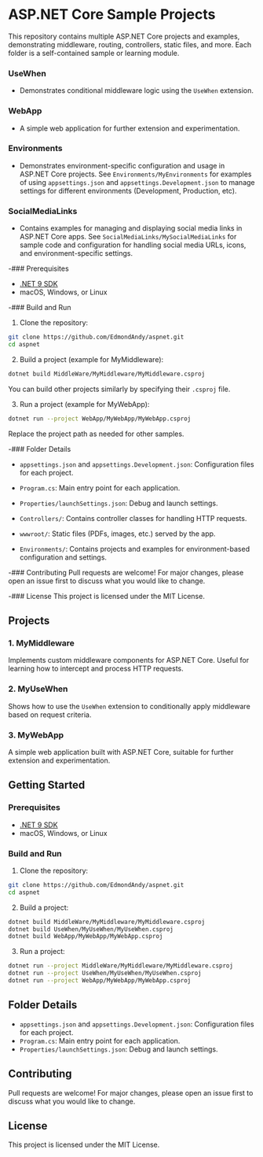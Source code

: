# ASP.NET Core Sample Projects

This repository contains multiple ASP.NET Core projects and examples, demonstrating middleware, routing, controllers, static files, and more. Each folder is a self-contained sample or learning module.

### UseWhen

- Demonstrates conditional middleware logic using the `UseWhen` extension.

### WebApp

- A simple web application for further extension and experimentation.

### Environments

- Demonstrates environment-specific configuration and usage in ASP.NET Core projects. See `Environments/MyEnvironments` for examples of using `appsettings.json` and `appsettings.Development.json` to manage settings for different environments (Development, Production, etc).

### SocialMediaLinks

- Contains examples for managing and displaying social media links in ASP.NET Core apps. See `SocialMediaLinks/MySocialMediaLinks` for sample code and configuration for handling social media URLs, icons, and environment-specific settings.


-### Prerequisites
- [.NET 9 SDK](https://dotnet.microsoft.com/download/dotnet/9.0)
- macOS, Windows, or Linux

-### Build and Run

1. Clone the repository:

  ```sh
  git clone https://github.com/EdmondAndy/aspnet.git
  cd aspnet
  ```


2. Build a project (example for MyMiddleware):

  ```sh
  dotnet build MiddleWare/MyMiddleware/MyMiddleware.csproj
  ```

  You can build other projects similarly by specifying their `.csproj` file.


3. Run a project (example for MyWebApp):

  ```sh
  dotnet run --project WebApp/MyWebApp/MyWebApp.csproj
  ```

  Replace the project path as needed for other samples.


-### Folder Details
- `appsettings.json` and `appsettings.Development.json`: Configuration files for each project.
- `Program.cs`: Main entry point for each application.
- `Properties/launchSettings.json`: Debug and launch settings.
- `Controllers/`: Contains controller classes for handling HTTP requests.
- `wwwroot/`: Static files (PDFs, images, etc.) served by the app.

- `Environments/`: Contains projects and examples for environment-based configuration and settings.


-### Contributing
Pull requests are welcome! For major changes, please open an issue first to discuss what you would like to change.

-### License
This project is licensed under the MIT License.

## Projects


### 1. MyMiddleware

Implements custom middleware components for ASP.NET Core. Useful for learning how to intercept and process HTTP requests.

### 2. MyUseWhen

Shows how to use the `UseWhen` extension to conditionally apply middleware based on request criteria.

### 3. MyWebApp

A simple web application built with ASP.NET Core, suitable for further extension and experimentation.

## Getting Started


### Prerequisites

- [.NET 9 SDK](https://dotnet.microsoft.com/download/dotnet/9.0)
- macOS, Windows, or Linux

### Build and Run


1. Clone the repository:

  ```sh
  git clone https://github.com/EdmondAndy/aspnet.git
  cd aspnet
  ```

2. Build a project:

  ```sh
  dotnet build MiddleWare/MyMiddleware/MyMiddleware.csproj
  dotnet build UseWhen/MyUseWhen/MyUseWhen.csproj
  dotnet build WebApp/MyWebApp/MyWebApp.csproj
  ```

3. Run a project:

  ```sh
  dotnet run --project MiddleWare/MyMiddleware/MyMiddleware.csproj
  dotnet run --project UseWhen/MyUseWhen/MyUseWhen.csproj
  dotnet run --project WebApp/MyWebApp/MyWebApp.csproj
  ```

## Folder Details


- `appsettings.json` and `appsettings.Development.json`: Configuration files for each project.
- `Program.cs`: Main entry point for each application.
- `Properties/launchSettings.json`: Debug and launch settings.

## Contributing

Pull requests are welcome! For major changes, please open an issue first to discuss what you would like to change.

## License

This project is licensed under the MIT License.

